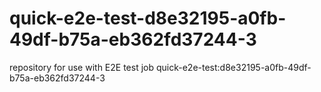# quick-e2e-test-d8e32195-a0fb-49df-b75a-eb362fd37244-3
repository for use with E2E test job quick-e2e-test:d8e32195-a0fb-49df-b75a-eb362fd37244-3
